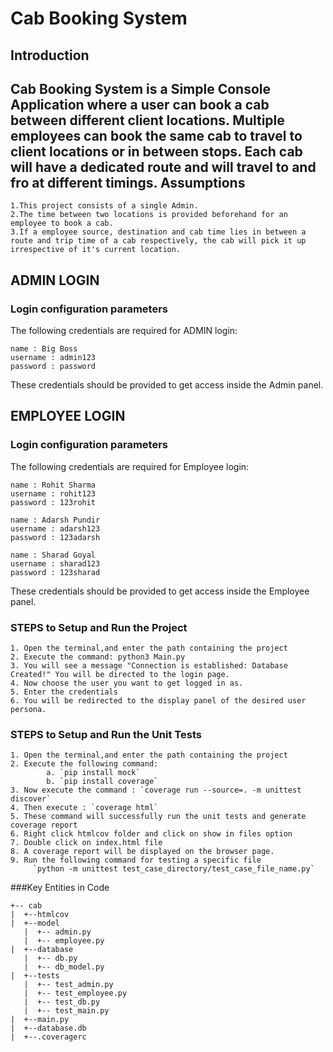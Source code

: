 Cab Booking System
====
Introduction
----
Cab Booking System is a Simple Console Application where a user can book a cab between different client locations. Multiple employees can book the same cab to travel to client locations or in between stops. Each cab will have a dedicated route and will travel to and fro at different timings. 
Assumptions
----
```
1.This project consists of a single Admin.
2.The time between two locations is provided beforehand for an employee to book a cab.
3.If a employee source, destination and cab time lies in between a route and trip time of a cab respectively, the cab will pick it up irrespective of it's current location.
```
ADMIN LOGIN
----
### Login configuration parameters
The following credentials are required for ADMIN login:
```
name : Big Boss
username : admin123
password : password
```
These credentials should be provided to get access inside the Admin panel.

EMPLOYEE LOGIN
----
### Login configuration parameters
The following credentials are required for Employee login:
```
name : Rohit Sharma
username : rohit123
password : 123rohit
```
```
name : Adarsh Pundir
username : adarsh123
password : 123adarsh
```
```
name : Sharad Goyal
username : sharad123
password : 123sharad
```
These credentials should be provided to get access inside the Employee panel.
### STEPS to Setup and Run the Project 
```
1. Open the terminal,and enter the path containing the project
2. Execute the command: python3 Main.py
3. You will see a message "Connection is established: Database Created!" You will be directed to the login page.
4. Now choose the user you want to get logged in as.
5. Enter the credentials
6. You will be redirected to the display panel of the desired user persona.
```
### STEPS to Setup and Run the Unit Tests
```
1. Open the terminal,and enter the path containing the project
2. Execute the following command:
        a. `pip install mock`
        b. `pip install coverage`
3. Now execute the command : `coverage run --source=. -m unittest discover`
4. Then execute : `coverage html`
5. These command will successfully run the unit tests and generate coverage report
6. Right click htmlcov folder and click on show in files option
7. Double click on index.html file
8. A coverage report will be displayed on the browser page.
9. Run the following command for testing a specific file
     `python -m unittest test_case_directory/test_case_file_name.py`
```
###Key Entities in Code
```
+-- cab
|  +--htmlcov
|  +--model
   |  +-- admin.py
   |  +-- employee.py
|  +--database
   |  +-- db.py
   |  +-- db_model.py
|  +--tests
   |  +-- test_admin.py
   |  +-- test_employee.py
   |  +-- test_db.py
   |  +-- test_main.py
|  +--main.py
|  +--database.db
|  +--.coveragerc
```